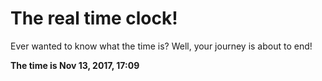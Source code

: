 # The real time clock!

Ever wanted to know what the time is? Well, your journey is about to end!

**The time is Nov 13, 2017, 17:09**